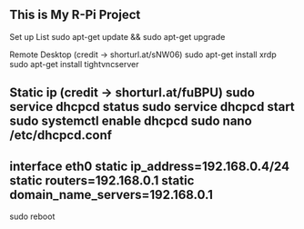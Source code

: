 ## This is My R-Pi Project
Set up List
sudo apt-get update && sudo apt-get upgrade

Remote Desktop (credit -> shorturl.at/sNW06)
sudo apt-get install xrdp            
sudo apt-get install tightvncserver

Static ip (credit -> shorturl.at/fuBPU)
sudo service dhcpcd status
sudo service dhcpcd start
sudo systemctl enable dhcpcd
sudo nano /etc/dhcpcd.conf
----------------------------------------------
interface eth0
static ip_address=192.168.0.4/24
static routers=192.168.0.1
static domain_name_servers=192.168.0.1
----------------------------------------------
sudo reboot






